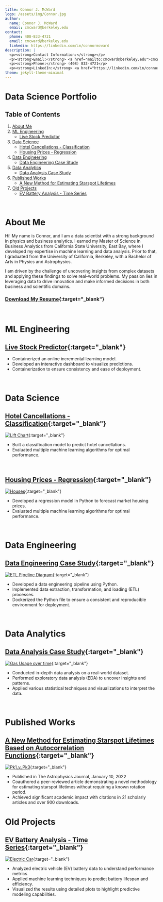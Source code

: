 ```yaml
---
title: Connor J. McWard
logo: /assets/img/Connor.jpg
author:
  name: Connor J. McWard
  email: cmcward@berkeley.edu
contact:
  phone: 408-833-4721
  email: cmcward@berkeley.edu
  linkedin: https://linkedin.com/in/connormcward
description: |
  <p><strong>Contact Information:</strong></p>
  <p><strong>Email:</strong> <a href="mailto:cmcward@berkeley.edu">cmcward@berkeley.edu</a></p>
  <p><strong>Phone:</strong> (408) 833-4721</p>
  <p><strong>LinkedIn:</strong> <a href="https://linkedin.com/in/connormcward" target="_blank">linkedin.com/in/connormcward</a></p>
theme: jekyll-theme-minimal
---
```


# Data Science Portfolio

## Table of Contents
1. [About Me](#about-me)
2. [ML Engineering](#ml-engineering)
    - [Live Stock Predictor](#live-stock-predictor)
3. [Data Science](#data-science)
    - [Hotel Cancellations - Classification](#hotel-cancellations---classification)
    - [Housing Prices - Regression](#housing-prices---regression)
4. [Data Engineering](#data-engineering)
    - [Data Engineering Case Study](#data-engineering-case-study)
5. [Data Analytics](#data-analytics)
    - [Data Analysis Case Study](#data-analysis-case-study)
6. [Published Works](#published-works)
    - [A New Method for Estimating Starspot Lifetimes](#a-new-method-for-estimating-starspot-lifetimes-based-on-autocorrelation-functions)
7. [Old Projects](#old-projects)
    - [EV Battery Analysis - Time Series](#ev-battery-analysis---time-series)
<br>

# About Me
Hi! My name is Connor, and I am a data scientist with a strong background in physics and business analytics. I earned my Master of Science in Business Analytics from California State University, East Bay, where I developed my expertise in machine learning and data analysis. Prior to that, I graduated from the University of California, Berkeley, with a Bachelor of Arts in Physics and Astrophysics. 

I am driven by the challenge of uncovering insights from complex datasets and applying these findings to solve real-world problems. My passion lies in leveraging data to drive innovation and make informed decisions in both business and scientific domains.

### [Download My Resume](assets/resume/Connor_McWard_Resume.pdf){:target="_blank"}

<br>

# ML Engineering

## [Live Stock Predictor](https://github.com/ConnorMcWard/live-stock-predictor){:target="_blank"}
- Containerized an online incremental learning model.
- Developed an interactive dashboard to visualize predictions.
- Containerization to ensure consistency and ease of deployment.

<br>

# Data Science

## [Hotel Cancellations - Classification](https://github.com/ConnorMcWard/Capstone-Projects/tree/main/Hotel-Cancellations){:target="_blank"}
[![Lift Chart](/assets/img/Lift_chart.png)](https://github.com/ConnorMcWard/Capstone-Projects/tree/main/Hotel-Cancellations){:target="_blank"}
- Built a classification model to predict hotel cancellations.
- Evaluated multiple machine learning algorithms for optimal performance.

<br>

## [Housing Prices - Regression](https://github.com/ConnorMcWard/Capstone-Projects/tree/main/Housing-Prices){:target="_blank"}
[![Houses](/assets/img/Houses.png)](https://github.com/ConnorMcWard/Capstone-Projects/tree/main/Housing-Prices){:target="_blank"}
- Developed a regression model in Python to forecast market housing prices.
- Evaluated multiple machine learning algorithms for optimal performance.

<br>


# Data Engineering

## [Data Engineering Case Study](https://github.com/ConnorMcWard/Data-Engineering-Case-Study){:target="_blank"}
[![ETL Pipeline Diagram](/assets/img/etl.png)](https://github.com/ConnorMcWard/Data-Engineering-Case-Study){:target="_blank"}
- Developed a data engineering pipeline using Python.
- Implemented data extraction, transformation, and loading (ETL) processes.
- Dockerized the Python file to ensure a consistent and reproducible environment for deployment.

<br>

# Data Analytics

## [Data Analysis Case Study](https://github.com/ConnorMcWard/Data-Analysis-Case-Study){:target="_blank"}
[![Gas Usage over time](/assets/img/Gas_Usage_by_year.png)](https://github.com/ConnorMcWard/Data-Analysis-Case-Study){:target="_blank"}
- Conducted in-depth data analysis on a real-world dataset.
- Performed exploratory data analysis (EDA) to uncover insights and patterns.
- Applied various statistical techniques and visualizations to interpret the data.

<br>

# Published Works

## [A New Method for Estimating Starspot Lifetimes Based on Autocorrelation Functions](/assets/research_paper/Research_Paper_01_10_22.pdf){:target="_blank"}
[![Pk1_v_Pk3](/assets/img/Pk1_vs_Pk2+Pk3.png)](/assets/research_paper/Research_Paper_01_10_22.pdf){:target="_blank"}
- Published in The Astrophysics Journal, January 10, 2022
- Coauthored a peer-reviewed article demonstrating a novel methodology for estimating starspot lifetimes without requiring a known rotation period.
- Achieved significant academic impact with citations in 21 scholarly articles and over 900 downloads.


# Old Projects

## [EV Battery Analysis - Time Series](https://github.com/ConnorMcWard/EV-Battery){:target="_blank"}
[![Electric Car](/assets/img/electric-car-batteries.jpg)](https://github.com/ConnorMcWard/EV-Battery){:target="_blank"}
- Analyzed electric vehicle (EV) battery data to understand performance metrics.
- Applied machine learning techniques to predict battery lifespan and efficiency.
- Visualized the results using detailed plots to highlight predictive modeling capabilities.

<br>
